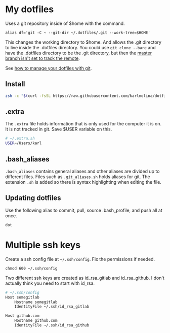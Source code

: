 # My dotfiles

Uses a git repository inside of $home with the command.
```
alias df='git -C ~ --git-dir ~/.dotfiles/.git --work-tree=$HOME'
```

This changes the working directory to $home. And allows the .git directory to live inside the .dotfiles directory. You could use `git clone --bare` and have the .dotfiles directory to be the .git directory, but then the [master branch isn't set to track the remote](https://git-scm.com/docs/git-clone#git-clone---bare).

See [how to manage your dotfiles with git](https://medium.hackinrio.com/how-to-manage-your-dotfiles-with-git-f7aeed8adf8b).

## Install

```sh
zsh -c "$(curl -fsSL https://raw.githubusercontent.com/karlmolina/dotfiles/master/.install_dot_files.sh)"
```

## .extra
The `.extra` file holds information that is only used for the computer it is on. It is not tracked in git. Save $USER variable on this.
```sh
# ~/.extra.sh
USER=/Users/karl
```

## .bash_aliases
`.bash_aliases` contains general aliases and other aliases are divided up to different files. Files such as `.git_aliases.sh` holds aliases for git. The extension `.sh` is added so there is syntax highlighting when editing the file.

## Updating dotfiles
Use the following alias to commit, pull, source .bash_profile, and push all at once.
```
dot
```

# Multiple ssh keys

Create a ssh config file at `~/.ssh/config`. Fix the permissions if needed.

```
chmod 600 ~/.ssh/config
```

Two different ssh keys are created as id_rsa_gitlab and id_rsa_github. I don't actually think you need to start with id_rsa.

```bash
# ~/.ssh/config
Host somegitlab
    Hostname somegitlab
    IdentityFile ~/.ssh/id_rsa_gitlab

Host github.com
    Hostname github.com
    IdentityFile ~/.ssh/id_rsa_github
```
